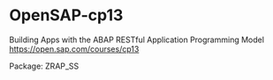 # OpenSAP-cp13
Building Apps with the ABAP RESTful Application Programming Model
https://open.sap.com/courses/cp13

Package: ZRAP_SS

